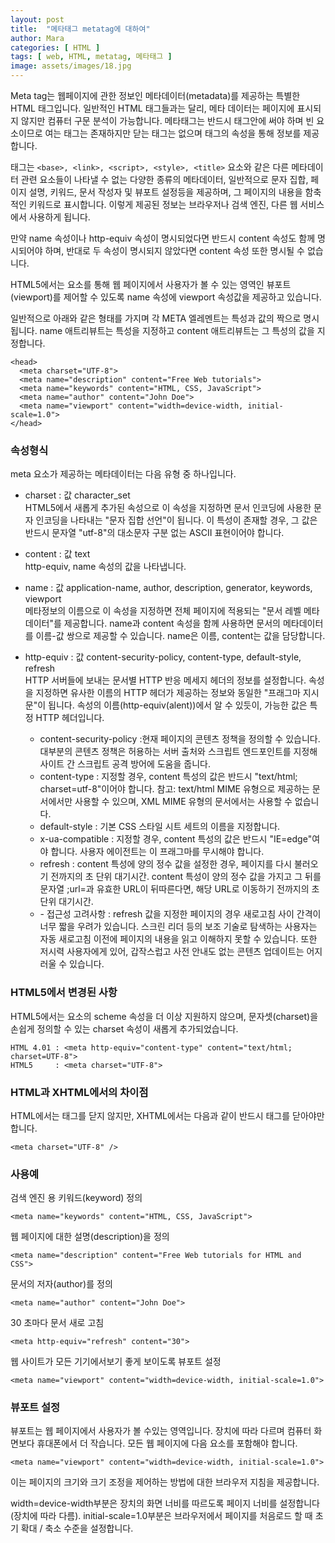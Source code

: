 ```yaml
---
layout: post
title:  "메타태그 metatag에 대하여"
author: Mara
categories: [ HTML ]
tags: [ web, HTML, metatag, 메타태그 ]
image: assets/images/18.jpg
---
```

Meta tag는 웹페이지에 관한 정보인 메타데이터(metadata)를 제공하는 특별한 HTML 태그입니다. 일반적인 HTML 태그들과는 달리, 메타 데이터는 페이지에 표시되지 않지만 컴퓨터 구문 분석이 가능합니다.
메타태그는 반드시 <head>태그안에 써야 하며 빈 요소이므로 여는 태그는 존재하지만 닫는 태그는 없으며 태그의 속성을 통해 정보를 제공합니다.

<meta> 태그는 `<base>, <link>, <script>, <style>, <title>` 요소와 같은 다른 메타데이터 관련 요소들이 나타낼 수 없는 다양한 종류의 메타데이터, 일반적으로 문자 집합, 페이지 설명, 키워드, 문서 작성자 및 뷰포트 설정등을 제공하며, 그 페이지의 내용을 함축적인 키워드로 표시합니다.
이렇게 제공된 정보는 브라우저나 검색 엔진, 다른 웹 서비스에서 사용하게 됩니다.  

만약 name 속성이나 http-equiv 속성이 명시되었다면 반드시 content 속성도 함께 명시되어야 하며, 반대로 두 속성이 명시되지 않았다면 content 속성 또한 명시될 수 없습니다.

HTML5에서는 <meta> 요소를 통해 웹 페이지에서 사용자가 볼 수 있는 영역인 뷰포트(viewport)를 제어할 수 있도록 name 속성에 viewport 속성값을 제공하고 있습니다.

일반적으로 아래와 같은 형태를 가지며 각 META 엘레멘트는 특성과 값의 짝으로 명시됩니다.
name 애트리뷰트는 특성을 지정하고 content 애트리뷰트는 그 특성의 값을 지정합니다.

```
<head>
  <meta charset="UTF-8">
  <meta name="description" content="Free Web tutorials">
  <meta name="keywords" content="HTML, CSS, JavaScript">
  <meta name="author" content="John Doe">
  <meta name="viewport" content="width=device-width, initial-scale=1.0">
</head>
```

### 속성형식

meta 요소가 제공하는 메타데이터는 다음 유형 중 하나입니다.

+ charset : 값 character_set<br>
HTML5에서 새롭게 추가된  속성으로 이 속성을 지정하면 문서 인코딩에 사용한 문자 인코딩을 나타내는 "문자 집합 선언"이 됩니다. 이 특성이 존재할 경우, 그 값은 반드시 문자열 "utf-8"의 대소문자 구분 없는 ASCII 표현이어야 합니다.

+ content : 값 text<br>
http-equiv, name 속성의 값을 나타냅니다.

+ name : 값 application-name, author, description, generator, keywords, viewport<br>
메타정보의 이름으로 이 속성을 지정하면 전체 페이지에 적용되는 "문서 레벨 메타데이터"를 제공합니다. name과 content 속성을 함께 사용하면 문서의 메타데이터를 이름-값 쌍으로 제공할 수 있습니다. name은 이름, content는 값을 담당합니다.

<ul>
<li>http-equiv : 값 content-security-policy, content-type, default-style, refresh<br>
HTTP 서버들에 보내는 문서별 HTTP 반응 메세지 헤더의 정보를 설정합니다. 속성을 지정하면 유사한 이름의 HTTP 헤더가 제공하는 정보와 동일한 "프래그마 지시문"이 됩니다. 속성의 이름(http-equiv(alent))에서 알 수 있듯이, 가능한 값은 특정 HTTP 헤더입니다.</li>
    <ul>
      <li>content-security-policy :현재 페이지의 콘텐츠 정책을 정의할 수 있습니다. 대부분의 콘텐츠 정책은 허용하는 서버 출처와 스크립트 엔드포인트를 지정해 사이트 간 스크립트 공격 방어에 도움을 줍니다.</li>
      <li>content-type : 지정할 경우, content 특성의 값은 반드시 "text/html; charset=utf-8"이어야 합니다. 참고: text/html MIME 유형으로 제공하는 문서에서만 사용할 수 있으며, XML MIME 유형의 문서에서는 사용할 수 없습니다.</li>
      <li>default-style : 기본 CSS 스타일 시트 세트의 이름을 지정합니다.</li>
      <li>x-ua-compatible : 지정할 경우, content 특성의 값은 반드시 "IE=edge"여야 합니다. 사용자 에이전트는 이 프래그마를 무시해야 합니다.</li>
      <li>refresh : content 특성에 양의 정수 값을 설정한 경우, 페이지를 다시 불러오기 전까지의 초 단위 대기시간.
      content 특성이 양의 정수 값을 가지고 그 뒤를 문자열 ;url=과 유효한 URL이 뒤따른다면, 해당 URL로 이동하기 전까지의 초 단위 대기시간.</li>
      <li>- 접근성 고려사항 : refresh 값을 지정한 페이지의 경우 새로고침 사이 간격이 너무 짧을 우려가 있습니다. 스크린 리더 등의 보조 기술로 탐색하는 사용자는 자동 새로고침 이전에 페이지의 내용을 읽고 이해하지 못할 수 있습니다. 또한 저시력 사용자에게 있어, 갑작스럽고 사전 안내도 없는 콘텐츠 업데이트는 어지러울 수 있습니다.</li>
    </ul>
</ul>

### HTML5에서 변경된 사항
HTML5에서는 <meta> 요소의 scheme 속성을 더 이상 지원하지 않으며, 문자셋(charset)을 손쉽게 정의할 수 있는 charset 속성이 새롭게 추가되었습니다.

```
HTML 4.01 : <meta http-equiv="content-type" content="text/html; charset=UTF-8">
HTML5     : <meta charset="UTF-8">
```

### HTML과 XHTML에서의 차이점
HTML에서는 <meta> 태그를 닫지 않지만, XHTML에서는 다음과 같이 반드시 태그를 닫아야만 합니다.

```
<meta charset="UTF-8" />
```

### 사용예

검색 엔진 용 키워드(keyword) 정의
```
<meta name="keywords" content="HTML, CSS, JavaScript">
```

웹 페이지에 대한 설명(description)을 정의
```
<meta name="description" content="Free Web tutorials for HTML and CSS">
```

문서의 저자(author)를 정의
```
<meta name="author" content="John Doe">
```

30 초마다 문서 새로 ​​고침
```
<meta http-equiv="refresh" content="30">
```

웹 사이트가 모든 기기에서보기 좋게 보이도록 뷰포트 설정
```
<meta name="viewport" content="width=device-width, initial-scale=1.0">
```

### 뷰포트 설정
뷰포트는 웹 페이지에서 사용자가 볼 수있는 영역입니다. 장치에 따라 다르며 컴퓨터 화면보다 휴대폰에서 더 작습니다. <meta>모든 웹 페이지에 다음 요소를 포함해야 합니다.

```
<meta name="viewport" content="width=device-width, initial-scale=1.0">
```

이는 페이지의 크기와 크기 조정을 제어하는 ​​방법에 대한 브라우저 지침을 제공합니다.

width=device-width부분은 장치의 화면 너비를 따르도록 페이지 너비를 설정합니다 (장치에 따라 다름).
initial-scale=1.0부분은 브라우저에서 페이지를 처음로드 할 때 초기 확대 / 축소 수준을 설정합니다.
